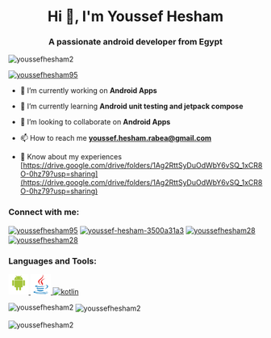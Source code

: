<h1 align="center">Hi 👋, I'm Youssef Hesham</h1>
<h3 align="center">A passionate android developer from Egypt</h3>

<p align="left"> <img src="https://komarev.com/ghpvc/?username=youssefhesham2&label=Profile%20views&color=0e75b6&style=flat" alt="youssefhesham2" /> </p>

<p align="left"> <a href="https://twitter.com/youssefhesham95" target="blank"><img src="https://img.shields.io/twitter/follow/youssefhesham95?logo=twitter&style=for-the-badge" alt="youssefhesham95" /></a> </p>

- 🔭 I’m currently working on **Android Apps**

- 🌱 I’m currently learning **Android unit testing and jetpack compose**

- 👯 I’m looking to collaborate on **Android Apps**

- 📫 How to reach me **youssef.hesham.rabea@gmail.com**

- 📄 Know about my experiences [https://drive.google.com/drive/folders/1Ag2RttSyDuOdWbY6vSQ_1xCR8O-0hz79?usp=sharing](https://drive.google.com/drive/folders/1Ag2RttSyDuOdWbY6vSQ_1xCR8O-0hz79?usp=sharing)

<h3 align="left">Connect with me:</h3>
<p align="left">
<a href="https://twitter.com/youssefhesham95" target="blank"><img align="center" src="https://raw.githubusercontent.com/rahuldkjain/github-profile-readme-generator/master/src/images/icons/Social/twitter.svg" alt="youssefhesham95" height="30" width="40" /></a>
<a href="https://linkedin.com/in/youssef-hesham-3500a31a3" target="blank"><img align="center" src="https://raw.githubusercontent.com/rahuldkjain/github-profile-readme-generator/master/src/images/icons/Social/linked-in-alt.svg" alt="youssef-hesham-3500a31a3" height="30" width="40" /></a>
<a href="https://fb.com/youssefhesham28" target="blank"><img align="center" src="https://raw.githubusercontent.com/rahuldkjain/github-profile-readme-generator/master/src/images/icons/Social/facebook.svg" alt="youssefhesham28" height="30" width="40" /></a>
<a href="https://www.leetcode.com/youssefhesham28" target="blank"><img align="center" src="https://raw.githubusercontent.com/rahuldkjain/github-profile-readme-generator/master/src/images/icons/Social/leet-code.svg" alt="youssefhesham28" height="30" width="40" /></a>
</p>

<h3 align="left">Languages and Tools:</h3>
<p align="left"> <a href="https://developer.android.com" target="_blank" rel="noreferrer"> <img src="https://raw.githubusercontent.com/devicons/devicon/master/icons/android/android-original-wordmark.svg" alt="android" width="40" height="40"/> </a> <a href="https://www.java.com" target="_blank" rel="noreferrer"> <img src="https://raw.githubusercontent.com/devicons/devicon/master/icons/java/java-original.svg" alt="java" width="40" height="40"/> </a> <a href="https://kotlinlang.org" target="_blank" rel="noreferrer"> <img src="https://www.vectorlogo.zone/logos/kotlinlang/kotlinlang-icon.svg" alt="kotlin" width="40" height="40"/> </a> </p>

<p><img align="left" src="https://github-readme-stats.vercel.app/api/top-langs?username=youssefhesham2&show_icons=true&locale=en&layout=compact" alt="youssefhesham2" /></p>

<p>&nbsp;<img align="center" src="https://github-readme-stats.vercel.app/api?username=youssefhesham2&show_icons=true&locale=en" alt="youssefhesham2" /></p>

<p><img align="center" src="https://github-readme-streak-stats.herokuapp.com/?user=youssefhesham2&" alt="youssefhesham2" /></p>
